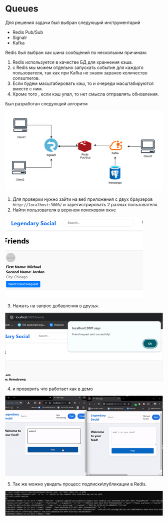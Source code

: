 # Queues

Для решения задачи был выбран следующий инструментарий

* Redis Pub/Sub
* Signalr
* Kafka
  
Redis был выбран как шина сообщений по нескольким причинам:
1) Redis используется в качестве БД для храннения кэша.
2) с Redis мы можем отдельно запускать событие для каждого пользователя, так как при Kafka не знаем заранее количество consumerов.
3) Если будем масштабировать кэш, то и очереди масштабируются вместе с ним.
4) Кроме того , если кэш упал, то нет смысла отправлять обновления. 

Был разработан следующий алгоритм

 ![diagram](https://github.com/olegtar83/OtusHomework/blob/master/Reports/Queues/diagram.png)    

 
1) Для проверки нужно зайти на веб приложения с двух браузеров `http://localhost:3000/` и зарегистрировать 2 разных пользователя.
2) Найти пользователя в верхнем поисковом окне
   
 ![friend](https://github.com/olegtar83/OtusHomework/blob/master/Reports/Queues/addfriend.png)    

3) Нажать на запрос добавления в друзья.

 ![added](https://github.com/olegtar83/OtusHomework/blob/master/Reports/Queues/addesSuccess.png)    

4) и проверить что работает как в демо

 ![demo](https://github.com/olegtar83/OtusHomework/blob/master/Reports/Queues/demo.gif)   

5) Так же можно увидеть процесс подписки\публикации в Redis.

 ![redis](https://github.com/olegtar83/OtusHomework/blob/master/Reports/Queues/redis-monitor.png) 
